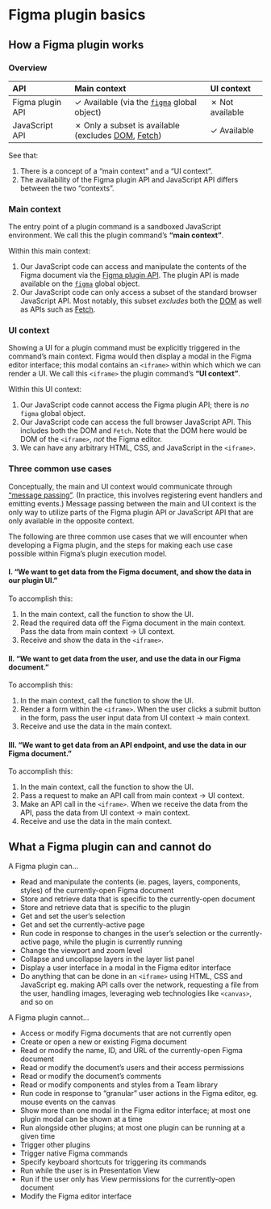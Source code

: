 # Figma plugin basics

## How a Figma plugin works

### Overview

API | Main context | UI context
:--|:--|:--
Figma plugin API | ✓ Available (via the [`figma`](https://figma.com/plugin-docs/api/figma/) global object) | ✗ Not available
JavaScript API | ✗ Only a subset is available (excludes [DOM](https://developer.mozilla.org/en-US/docs/Web/API/Document_Object_Model), [Fetch](https://developer.mozilla.org/en-US/docs/Web/API/Fetch_API)) | ✓ Available

See that:

1. There is a concept of a “main context” and a “UI context”.
2. The availability of the Figma plugin API and JavaScript API differs between the two “contexts”.

### Main context

The entry point of a plugin command is a sandboxed JavaScript environment. We call this the plugin command’s **“main context”**.

Within this main context:

1. Our JavaScript code can access and manipulate the contents of the Figma document via the [Figma plugin API](https://figma.com/plugin-docs/api/api-overview/). The plugin API is made available on the [`figma`](https://figma.com/plugin-docs/api/figma/) global object.
2. Our JavaScript code can only access a subset of the standard browser JavaScript API. Most notably, this subset *excludes* both the [DOM](https://developer.mozilla.org/en-US/docs/Web/API/Document_Object_Model) as well as APIs such as [Fetch](https://developer.mozilla.org/en-US/docs/Web/API/Fetch_API).

### UI context

Showing a UI for a plugin command must be explicitly triggered in the command’s main context. Figma would then display a modal in the Figma editor interface; this modal contains an `<iframe>` within which which we can render a UI. We call this `<iframe>` the plugin command’s **“UI context”**.

Within this UI context:

1. Our JavaScript code cannot access the Figma plugin API; there is *no* `figma` global object.
2. Our JavaScript code can access the full browser JavaScript API. This includes both the DOM and `Fetch`. Note that the DOM here would be DOM of the `<iframe>`, *not* the Figma editor.
3. We can have any arbitrary HTML, CSS, and JavaScript in the `<iframe>`.

### Three common use cases

Conceptually, the main and UI context would communicate through [“message passing”](https://figma.com/plugin-docs/how-plugins-run/). (In practice, this involves registering event handlers and emitting events.) Message passing between the main and UI context is the only way to utilize parts of the Figma plugin API or JavaScript API that are only available in the opposite context.

The following are three common use cases that we will encounter when developing a Figma plugin, and the steps for making each use case possible within Figma’s plugin execution model.

#### I. “We want to get data from the Figma document, and show the data in our plugin UI.”

To accomplish this:

1. In the main context, call the function to show the UI.
2. Read the required data off the Figma document in the main context. Pass the data from main context → UI context.
3. Receive and show the data in the `<iframe>`.

#### II. “We want to get data from the user, and use the data in our Figma document.”

To accomplish this:

1. In the main context, call the function to show the UI.
2. Render a form within the `<iframe>`. When the user clicks a submit button in the form, pass the user input data from UI context → main context.
3. Receive and use the data in the main context.

#### III. “We want to get data from an API endpoint, and use the data in our Figma document.”

To accomplish this:

1. In the main context, call the function to show the UI.
2. Pass a request to make an API call from main context → UI context.
3. Make an API call in the `<iframe>`. When we receive the data from the API, pass the data from UI context → main context.
4. Receive and use the data in the main context.

## What a Figma plugin can and cannot do

A Figma plugin can…

- Read and manipulate the contents (ie. pages, layers, components, styles) of the currently-open Figma document
- Store and retrieve data that is specific to the currently-open document
- Store and retrieve data that is specific to the plugin
- Get and set the user’s selection
- Get and set the currently-active page
- Run code in response to changes in the user’s selection or the currently-active page, while the plugin is currently running
- Change the viewport and zoom level
- Collapse and uncollapse layers in the layer list panel
- Display a user interface in a modal in the Figma editor interface
- Do anything that can be done in an `<iframe>` using HTML, CSS and JavaScript eg. making API calls over the network, requesting a file from the user, handling images, leveraging web technologies like `<canvas>`, and so on

A Figma plugin cannot…

- Access or modify Figma documents that are not currently open
- Create or open a new or existing Figma document
- Read or modify the name, ID, and URL of the currently-open Figma document
- Read or modify the document’s users and their access permissions
- Read or modify the document’s comments
- Read or modify components and styles from a Team library
- Run code in response to “granular” user actions in the Figma editor, eg. mouse events on the canvas
- Show more than one modal in the Figma editor interface; at most one plugin modal can be shown at a time
- Run alongside other plugins; at most one plugin can be running at a given time
- Trigger other plugins
- Trigger native Figma commands
- Specify keyboard shortcuts for triggering its commands
- Run while the user is in Presentation View
- Run if the user only has View permissions for the currently-open document
- Modify the Figma editor interface
